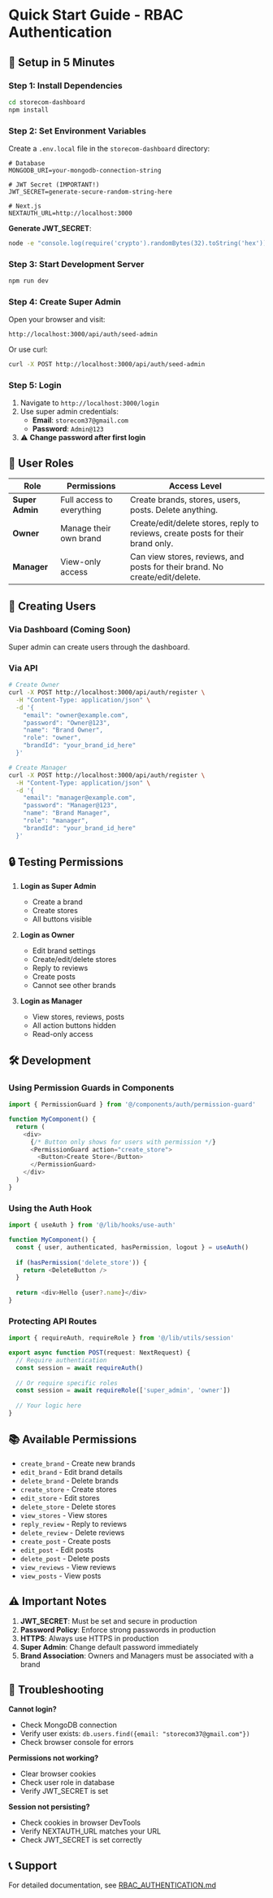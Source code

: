 # Quick Start Guide - RBAC Authentication

## 🚀 Setup in 5 Minutes

### Step 1: Install Dependencies

```bash
cd storecom-dashboard
npm install
```

### Step 2: Set Environment Variables

Create a `.env.local` file in the `storecom-dashboard` directory:

```env
# Database
MONGODB_URI=your-mongodb-connection-string

# JWT Secret (IMPORTANT!)
JWT_SECRET=generate-secure-random-string-here

# Next.js
NEXTAUTH_URL=http://localhost:3000
```

**Generate JWT_SECRET**:
```bash
node -e "console.log(require('crypto').randomBytes(32).toString('hex'))"
```

### Step 3: Start Development Server

```bash
npm run dev
```

### Step 4: Create Super Admin

Open your browser and visit:
```
http://localhost:3000/api/auth/seed-admin
```

Or use curl:
```bash
curl -X POST http://localhost:3000/api/auth/seed-admin
```

### Step 5: Login

1. Navigate to `http://localhost:3000/login`
2. Use super admin credentials:
   - **Email**: `storecom37@gmail.com`
   - **Password**: `Admin@123`
3. ⚠️ **Change password after first login**

## 🎯 User Roles

| Role | Permissions | Access Level |
|------|-------------|--------------|
| **Super Admin** | Full access to everything | Create brands, stores, users, posts. Delete anything. |
| **Owner** | Manage their own brand | Create/edit/delete stores, reply to reviews, create posts for their brand only. |
| **Manager** | View-only access | Can view stores, reviews, and posts for their brand. No create/edit/delete. |

## 📝 Creating Users

### Via Dashboard (Coming Soon)
Super admin can create users through the dashboard.

### Via API

```bash
# Create Owner
curl -X POST http://localhost:3000/api/auth/register \
  -H "Content-Type: application/json" \
  -d '{
    "email": "owner@example.com",
    "password": "Owner@123",
    "name": "Brand Owner",
    "role": "owner",
    "brandId": "your_brand_id_here"
  }'

# Create Manager
curl -X POST http://localhost:3000/api/auth/register \
  -H "Content-Type: application/json" \
  -d '{
    "email": "manager@example.com",
    "password": "Manager@123",
    "name": "Brand Manager",
    "role": "manager",
    "brandId": "your_brand_id_here"
  }'
```

## 🔒 Testing Permissions

1. **Login as Super Admin**
   - Create a brand
   - Create stores
   - All buttons visible

2. **Login as Owner**
   - Edit brand settings
   - Create/edit/delete stores
   - Reply to reviews
   - Create posts
   - Cannot see other brands

3. **Login as Manager**
   - View stores, reviews, posts
   - All action buttons hidden
   - Read-only access

## 🛠️ Development

### Using Permission Guards in Components

```typescript
import { PermissionGuard } from '@/components/auth/permission-guard'

function MyComponent() {
  return (
    <div>
      {/* Button only shows for users with permission */}
      <PermissionGuard action="create_store">
        <Button>Create Store</Button>
      </PermissionGuard>
    </div>
  )
}
```

### Using the Auth Hook

```typescript
import { useAuth } from '@/lib/hooks/use-auth'

function MyComponent() {
  const { user, authenticated, hasPermission, logout } = useAuth()
  
  if (hasPermission('delete_store')) {
    return <DeleteButton />
  }
  
  return <div>Hello {user?.name}</div>
}
```

### Protecting API Routes

```typescript
import { requireAuth, requireRole } from '@/lib/utils/session'

export async function POST(request: NextRequest) {
  // Require authentication
  const session = await requireAuth()
  
  // Or require specific roles
  const session = await requireRole(['super_admin', 'owner'])
  
  // Your logic here
}
```

## 📚 Available Permissions

- `create_brand` - Create new brands
- `edit_brand` - Edit brand details
- `delete_brand` - Delete brands
- `create_store` - Create stores
- `edit_store` - Edit stores
- `delete_store` - Delete stores
- `view_stores` - View stores
- `reply_review` - Reply to reviews
- `delete_review` - Delete reviews
- `create_post` - Create posts
- `edit_post` - Edit posts
- `delete_post` - Delete posts
- `view_reviews` - View reviews
- `view_posts` - View posts

## ⚠️ Important Notes

1. **JWT_SECRET**: Must be set and secure in production
2. **Password Policy**: Enforce strong passwords in production
3. **HTTPS**: Always use HTTPS in production
4. **Super Admin**: Change default password immediately
5. **Brand Association**: Owners and Managers must be associated with a brand

## 🐛 Troubleshooting

**Cannot login?**
- Check MongoDB connection
- Verify user exists: `db.users.find({email: "storecom37@gmail.com"})`
- Check browser console for errors

**Permissions not working?**
- Clear browser cookies
- Check user role in database
- Verify JWT_SECRET is set

**Session not persisting?**
- Check cookies in browser DevTools
- Verify NEXTAUTH_URL matches your URL
- Check JWT_SECRET is set correctly

## 📞 Support

For detailed documentation, see [RBAC_AUTHENTICATION.md](./RBAC_AUTHENTICATION.md)


